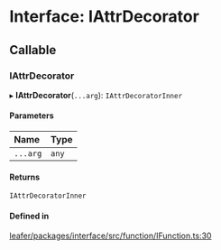 # Interface: IAttrDecorator

## Callable

### IAttrDecorator

▸ **IAttrDecorator**(`...arg`): `IAttrDecoratorInner`

#### Parameters

| Name | Type |
| :------ | :------ |
| `...arg` | `any` |

#### Returns

`IAttrDecoratorInner`

#### Defined in

[leafer/packages/interface/src/function/IFunction.ts:30](https://github.com/leaferjs/leafer/blob/fd13609/packages/interface/src/function/IFunction.ts#L30)
